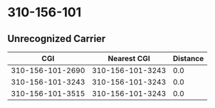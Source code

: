 # 310-156-101
## Unrecognized Carrier


| CGI | Nearest CGI | Distance |
|-----|-------------|----------|
| 310-156-101-2690 | 310-156-101-3243 | 0.0 |
| 310-156-101-3243 | 310-156-101-3243 | 0.0 |
| 310-156-101-3515 | 310-156-101-3243 | 0.0 |

